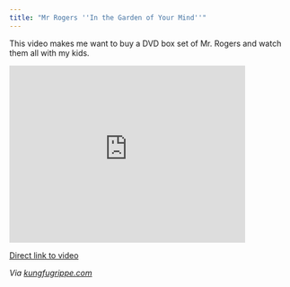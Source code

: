 ```yaml
---
title: "Mr Rogers ''In the Garden of Your Mind''"
---
```

<p>This video makes me want to buy a DVD box set of Mr. Rogers and watch them all with my kids.</p>
<p><iframe width="420" height="315" src="http://www.youtube.com/embed/OFzXaFbxDcM?rel=0" frameborder="0" allowfullscreen></iframe></p>
<p><a href="http://youtu.be/OFzXaFbxDcM">Direct link to video</a></p>
<p><em>Via <a href="http://www.kungfugrippe.com/post/24621618323/spiegelman-whitneymcn-words-fail-me-its">kungfugrippe.com</a></em></p>
